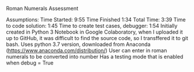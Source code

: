 Roman Numerals Assessment

Assumptions:
Time Started: 9:55
Time Finished 1:34
Total Time: 3:39
Time to code solution: 1:45
Time to create test cases, debugger: 1:54
Initially created in Python 3 Notebook in Google Colaboratory, when I uploaded it up to GitHub, it was difficult to find the source code, so I transffered it to git bash.
Uses python 3.7 version, downloaded from Anaconda (https://www.anaconda.com/distribution/)
User can enter in roman numerals to be converted into number
Has a testing mode that is enabled when debug = True
